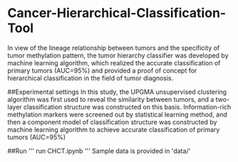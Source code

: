 # Cancer-Hierarchical-Classification-Tool
In view of the lineage relationship between tumors and the specificity of tumor methylation pattern, the tumor hierarchy classifier was developed by machine learning algorithm, which realized the accurate classification of primary tumors (AUC=95%) and provided a proof of concept for hierarchical classification in the field of tumor diagnosis.

##Experimental settings
In this study, the UPGMA unsupervised clustering algorithm was first used to reveal the similarity between tumors, and a two-layer classification structure was constructed on this basis. Information-rich methylation markers were screened out by statistical learning method, and then a component model of classification structure was constructed by machine learning algorithm to achieve accurate classification of primary tumors (AUC=95%)

##Run
'''
run CHCT.ipynb
'''
Sample data is provided in 'data/'
